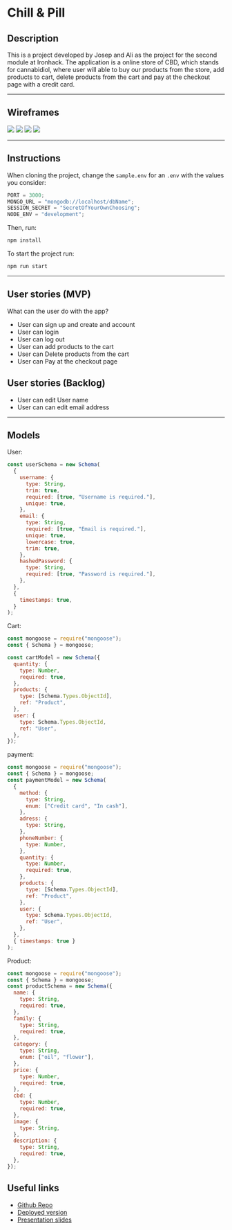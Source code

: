 # Chill & Pill

## Description

This is a project developed by Josep and Ali as the project for the second module at Ironhack. The application is a online store of CBD, which stands for cannabidiol, where user will able to buy our products from the store, add products to cart, delete products from the cart and pay at the checkout page with a credit card.

---

## Wireframes

![](/public/images/wireframe1.png)
![](/public/images/wireframe2.png)
![](/public/images/wireframe3.png)
![](/public/images/wireframe4.png)

---

## Instructions

When cloning the project, change the <code>sample.env</code> for an <code>.env</code> with the values you consider:

```js
PORT = 3000;
MONGO_URL = "mongodb://localhost/dbName";
SESSION_SECRET = "SecretOfYourOwnChoosing";
NODE_ENV = "development";
```

Then, run:

```bash
npm install
```

To start the project run:

```bash
npm run start
```

---

## User stories (MVP)

What can the user do with the app?

- User can sign up and create and account
- User can login
- User can log out
- User can add products to the cart
- User can Delete products from the cart
- User can Pay at the checkout page

## User stories (Backlog)

- User can edit User name
- User can can edit email address

---

## Models

User:

```js
const userSchema = new Schema(
  {
    username: {
      type: String,
      trim: true,
      required: [true, "Username is required."],
      unique: true,
    },
    email: {
      type: String,
      required: [true, "Email is required."],
      unique: true,
      lowercase: true,
      trim: true,
    },
    hashedPassword: {
      type: String,
      required: [true, "Password is required."],
    },
  },
  {
    timestamps: true,
  }
);
```

Cart:

```js
const mongoose = require("mongoose");
const { Schema } = mongoose;

const cartModel = new Schema({
  quantity: {
    type: Number,
    required: true,
  },
  products: {
    type: [Schema.Types.ObjectId],
    ref: "Product",
  },
  user: {
    type: Schema.Types.ObjectId,
    ref: "User",
  },
});
```

payment:

```js
const mongoose = require("mongoose");
const { Schema } = mongoose;
const paymentModel = new Schema(
  {
    method: {
      type: String,
      enum: ["Credit card", "In cash"],
    },
    adress: {
      type: String,
    },
    phoneNumber: {
      type: Number,
    },
    quantity: {
      type: Number,
      required: true,
    },
    products: {
      type: [Schema.Types.ObjectId],
      ref: "Product",
    },
    user: {
      type: Schema.Types.ObjectId,
      ref: "User",
    },
  },
  { timestamps: true }
);
```

Product:

```js
const mongoose = require("mongoose");
const { Schema } = mongoose;
const productSchema = new Schema({
  name: {
    type: String,
    required: true,
  },
  family: {
    type: String,
    required: true,
  },
  category: {
    type: String,
    enum: ["oil", "flower"],
  },
  price: {
    type: Number,
    required: true,
  },
  cbd: {
    type: Number,
    required: true,
  },
  image: {
    type: String,
  },
  description: {
    type: String,
    required: true,
  },
});
```

## Useful links

- [Github Repo](https://github.com/josepCortesManyanich/proyecto2)
- [Deployed version]()
- [Presentation slides](https://slides.com/wajahatali/deck)
